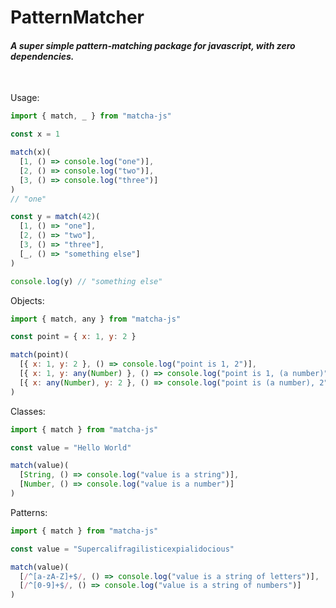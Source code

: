 # **PatternMatcher**

#### _A super simple pattern-matching package for javascript, with zero dependencies._

<br />

Usage:

```js
import { match, _ } from "matcha-js"

const x = 1

match(x)(
  [1, () => console.log("one")],
  [2, () => console.log("two")],
  [3, () => console.log("three")]
)
// "one"

const y = match(42)(
  [1, () => "one"],
  [2, () => "two"],
  [3, () => "three"],
  [_, () => "something else"]
)

console.log(y) // "something else"
```

Objects:

```js
import { match, any } from "matcha-js"

const point = { x: 1, y: 2 }

match(point)(
  [{ x: 1, y: 2 }, () => console.log("point is 1, 2")],
  [{ x: 1, y: any(Number) }, () => console.log("point is 1, (a number)")],
  [{ x: any(Number), y: 2 }, () => console.log("point is (a number), 2")]
)
```

Classes:

```js
import { match } from "matcha-js"

const value = "Hello World"

match(value)(
  [String, () => console.log("value is a string")],
  [Number, () => console.log("value is a number")]
)
```

Patterns:

```js
import { match } from "matcha-js"

const value = "Supercalifragilisticexpialidocious"

match(value)(
  [/^[a-zA-Z]+$/, () => console.log("value is a string of letters")],
  [/^[0-9]+$/, () => console.log("value is a string of numbers")]
)
```
